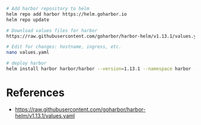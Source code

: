 ```sh
# Add harbor repository to helm
helm repo add harbor https://helm.goharbor.io
helm repo update
```

```sh
# Download values files for harbor
https://raw.githubusercontent.com/goharbor/harbor-helm/v1.13.1/values.yaml
```

```sh
# Edit for changes: hostname, ingress, etc.
nano values.yaml
```

```sh
# deploy harbor
helm install harbor harbor/harbor --version=1.13.1 --namespace harbor --create-namespace -f values.yaml 
```

# References
- https://raw.githubusercontent.com/goharbor/harbor-helm/v1.13.1/values.yaml 
